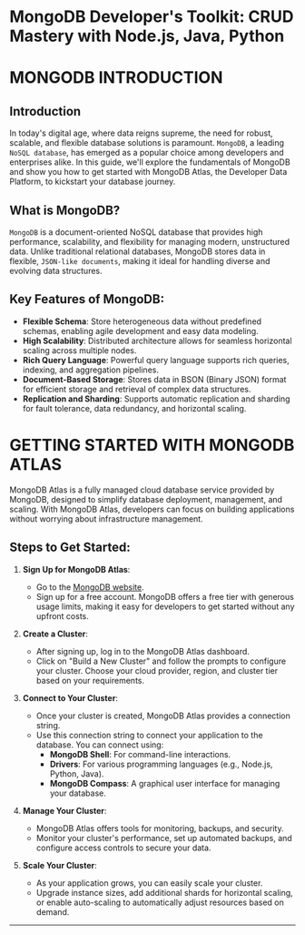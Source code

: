 # MongoDB Developer's Toolkit: CRUD Mastery with Node.js, Java, Python

#   MONGODB INTRODUCTION

## Introduction

In today's digital age, where data reigns supreme, the need for robust, scalable, and flexible database solutions is paramount. `MongoDB`, a leading `NoSQL database`, has emerged as a popular choice among developers and enterprises alike. In this guide, we'll explore the fundamentals of MongoDB and show you how to get started with MongoDB Atlas, the Developer Data Platform, to kickstart your database journey.

## What is MongoDB?

`MongoDB` is a document-oriented NoSQL database that provides high performance, scalability, and flexibility for managing modern, unstructured data. Unlike traditional relational databases, MongoDB stores data in flexible, `JSON-like documents`, making it ideal for handling diverse and evolving data structures.

## Key Features of MongoDB:

- **Flexible Schema**: Store heterogeneous data without predefined schemas, enabling agile development and easy data modeling.
- **High Scalability**: Distributed architecture allows for seamless horizontal scaling across multiple nodes.
- **Rich Query Language**: Powerful query language supports rich queries, indexing, and aggregation pipelines.
- **Document-Based Storage**: Stores data in BSON (Binary JSON) format for efficient storage and retrieval of complex data structures.
- **Replication and Sharding**: Supports automatic replication and sharding for fault tolerance, data redundancy, and horizontal scaling.

# GETTING STARTED WITH MONGODB ATLAS

MongoDB Atlas is a fully managed cloud database service provided by MongoDB, designed to simplify database deployment, management, and scaling. With MongoDB Atlas, developers can focus on building applications without worrying about infrastructure management.

## Steps to Get Started:

1. **Sign Up for MongoDB Atlas**: 
   - Go to the [MongoDB website](https://www.mongodb.com/cloud/atlas).
   - Sign up for a free account. MongoDB offers a free tier with generous usage limits, making it easy for developers to get started without any upfront costs.

2. **Create a Cluster**:
   - After signing up, log in to the MongoDB Atlas dashboard.
   - Click on "Build a New Cluster" and follow the prompts to configure your cluster. Choose your cloud provider, region, and cluster tier based on your requirements.

3. **Connect to Your Cluster**:
   - Once your cluster is created, MongoDB Atlas provides a connection string.
   - Use this connection string to connect your application to the database. You can connect using:
     - **MongoDB Shell**: For command-line interactions.
     - **Drivers**: For various programming languages (e.g., Node.js, Python, Java).
     - **MongoDB Compass**: A graphical user interface for managing your database.

4. **Manage Your Cluster**:
   - MongoDB Atlas offers tools for monitoring, backups, and security.
   - Monitor your cluster's performance, set up automated backups, and configure access controls to secure your data.

5. **Scale Your Cluster**:
   - As your application grows, you can easily scale your cluster.
   - Upgrade instance sizes, add additional shards for horizontal scaling, or enable auto-scaling to automatically adjust resources based on demand.

---
